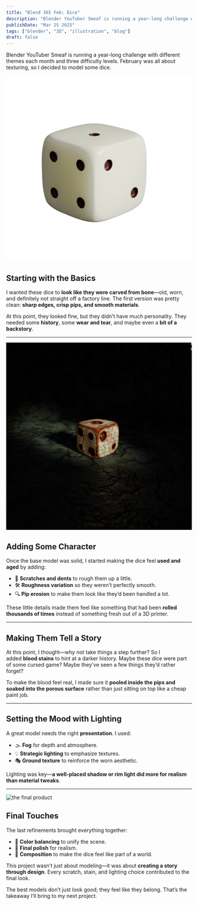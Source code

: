 ```yaml
---
title: "Blend 365 Feb: Dice"
description: "Blender YouTuber Smeaf is running a year-long challenge with different themes each month and three difficulty levels."
publishDate: "Mar 25 2025"
tags: ["blender", "3D", "illustration", "blog"]
draft: false
---
```

Blender YouTuber Smeaf is running a year-long challenge with different themes each month and three difficulty levels. February was all about texturing, so I decided to model some dice.

![a basic die](basic-die.png)
## Starting with the Basics

I wanted these dice to **look like they were carved from bone**—old, worn, and definitely not straight off a factory line. The first version was pretty clean: **sharp edges, crisp pips, and smooth materials**.

At this point, they looked fine, but they didn’t have much personality. They needed some **history**, some **wear and tear**, and maybe even a **bit of a backstory**.

---

![making it creepier](./creepy-die.png)
## Adding Some Character

Once the base model was solid, I started making the dice feel **used and aged** by adding:

- 🎲 **Scratches and dents** to rough them up a little.
- 🛠️ **Roughness variation** so they weren’t perfectly smooth.
- 🔍 **Pip erosion** to make them look like they’d been handled a lot.

These little details made them feel like something that had been **rolled thousands of times** instead of something fresh out of a 3D printer.

---

## Making Them Tell a Story

At this point, I thought—why not take things a step further? So I added **blood stains** to hint at a darker history. Maybe these dice were part of some cursed game? Maybe they’ve seen a few things they’d rather forget?

To make the blood feel real, I made sure it **pooled inside the pips and soaked into the porous surface** rather than just sitting on top like a cheap paint job.

---

## Setting the Mood with Lighting

A great model needs the right **presentation**. I used:

- 🌫️ **Fog** for depth and atmosphere.
- 💡 **Strategic lighting** to emphasize textures.
- 🎭 **Ground texture** to reinforce the worn aesthetic.

Lighting was key—**a well-placed shadow or rim light did more for realism than material tweaks**.

---
![the final product](./rollthebones.png)
## Final Touches

The last refinements brought everything together:

- 🎨 **Color balancing** to unify the scene.
- 🏁 **Final polish** for realism.
- 🎲 **Composition** to make the dice feel like part of a world.

This project wasn’t just about modeling—it was about **creating a story through design**. Every scratch, stain, and lighting choice contributed to the final look.

The best models don’t just look good; they feel like they belong. That’s the takeaway I’ll bring to my next project.
